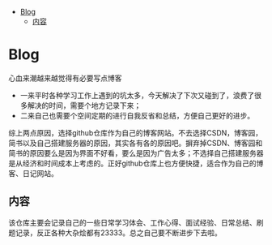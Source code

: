    * [Blog](#blog)
      * [内容](#内容)

# Blog

心血来潮越来越觉得有必要写点博客

- 一来平时各种学习工作上遇到的坑太多，今天解决了下次又碰到了，浪费了很多解决的时间，需要个地方记录下来；
- 二来自己也需要个空间定期的进行自我反省和总结，方便自己更好的进步。

综上两点原因，选择github仓库作为自己的博客网站。不去选择CSDN，博客园，简书以及自己搭建服务器的原因，其实各有各的原因吧。摒弃掉CSDN、博客园和简书的原因要么是因为界面不好看，要么是因为广告太多；不选择自己搭建服务器是从经济和时间成本上考虑的。正好github仓库上也方便快捷，适合作为自己的博客、日记网站。



## 内容

该仓库主要会记录自己的一些日常学习体会、工作心得、面试经验、日常总结、刷题记录，反正各种大杂烩都有23333。总之自己要不断进步下去啦。



